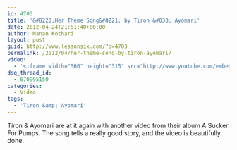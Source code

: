 ```yaml
---
id: 4703
title: '&#8220;Her Theme Song&#8221; by Tiron &#038; Ayomari'
date: 2012-04-24T21:51:40+00:00
author: Manan Kothari
layout: post
guid: http://www.lessonsix.com/?p=4703
permalink: /2012/04/her-theme-song-by-tiron-ayomari/
video:
  - '<iframe width="560" height="315" src="http://www.youtube.com/embed/m0ftWOz8t-M" frameborder="0" allowfullscreen></iframe>'
dsq_thread_id:
  - 670995150
categories:
  - Video
tags:
  - 'Tiron &amp; Ayomari'
---
```

Tiron & Ayomari are at it again with another video from their album A Sucker For Pumps. The song tells a really good story, and the video is beautifully done.